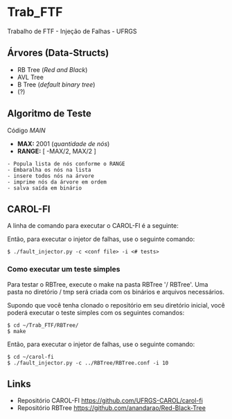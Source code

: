 # Trab_FTF
Trabalho de FTF - Injeção de Falhas - UFRGS

## Árvores (Data-Structs)
* RB Tree (_Red and Black_)
* AVL Tree
* B Tree (_default binary tree_)
* (?)

## Algoritmo de Teste
Código _MAIN_
* __MAX:__ 2001 (_quantidade de nós_)
* __RANGE:__ \[  -MAX/2, MAX/2 \] 
```
- Popula lista de nós conforme o RANGE
- Embaralha os nós na lista 
- insere todos nós na árvore
- imprime nós da árvore em ordem
- salva saída em binário
```

## CAROL-FI
A linha de comando para executar o CAROL-FI é a seguinte:

Então, para executar o injetor de falhas, use o seguinte comando:
```{r, engine='bash', code_block_name} 
$ ./fault_injector.py -c <conf file> -i <# tests>
```
### Como executar um teste simples
Para testar o RBTree, execute o make na pasta RBTree '/ RBTree'. Uma pasta no diretório / tmp será criada com os binários e arquivos necessários.

Supondo que você tenha clonado o repositório em seu diretório inicial, você poderá executar o teste simples com os seguintes comandos:
```{r, engine='bash', code_block_name} 
$ cd ~/Trab_FTF/RBTree/
$ make
```
Então, para executar o injetor de falhas, use o seguinte comando:
```{r, engine='bash', code_block_name} 
$ cd ~/carol-fi
$ ./fault_injector.py -c ../RBTree/RBTree.conf -i 10
```

## Links
* Repositório CAROL-FI <https://github.com/UFRGS-CAROL/carol-fi>
* Repositório RBTree <https://github.com/anandarao/Red-Black-Tree>
